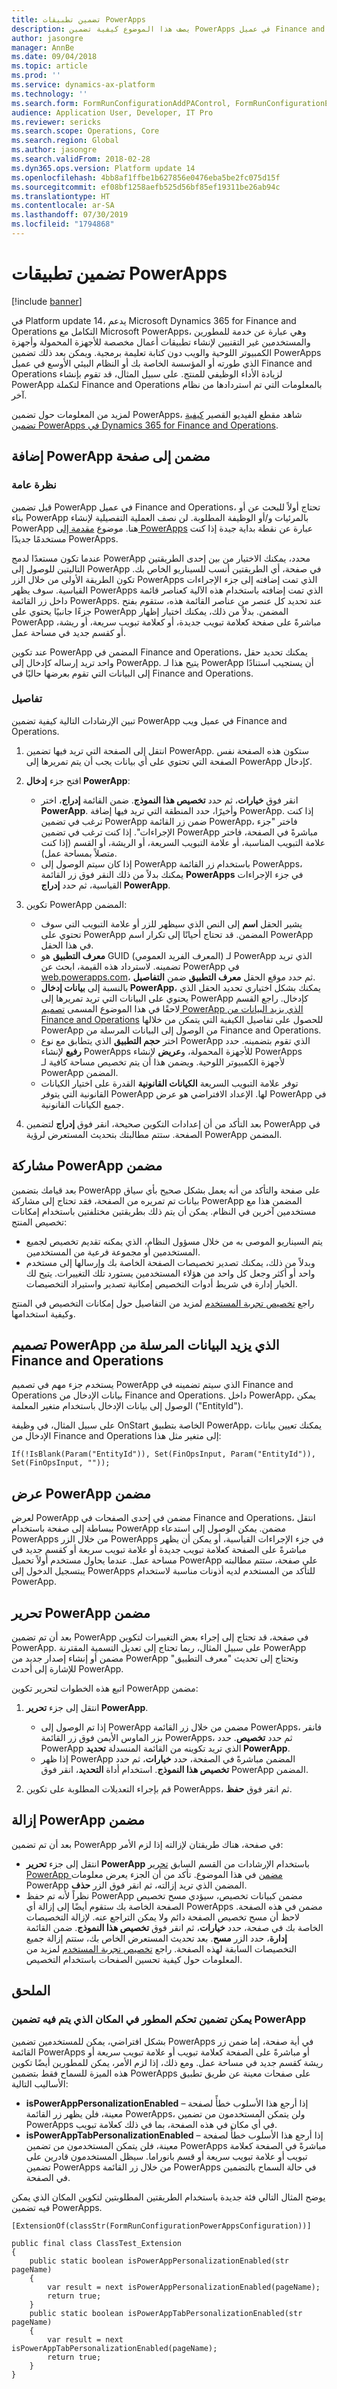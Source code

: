 ```yaml
---
title: تضمين تطبيقات PowerApps
description: يصف هذا الموضوع كيفية تضمين PowerApps في عميل Finance and Operations لزيادة الأداء الوظيفي للمنتج.
author: jasongre
manager: AnnBe
ms.date: 09/04/2018
ms.topic: article
ms.prod: ''
ms.service: dynamics-ax-platform
ms.technology: ''
ms.search.form: FormRunConfigurationAddPAControl, FormRunConfigurationEditPAControl
audience: Application User, Developer, IT Pro
ms.reviewer: sericks
ms.search.scope: Operations, Core
ms.search.region: Global
ms.author: jasongre
ms.search.validFrom: 2018-02-28
ms.dyn365.ops.version: Platform update 14
ms.openlocfilehash: 4bb8af1ffbe1b627856e0476eba5be2fc075d15f
ms.sourcegitcommit: ef08bf1258aefb525d56bf85ef19311be26ab94c
ms.translationtype: HT
ms.contentlocale: ar-SA
ms.lasthandoff: 07/30/2019
ms.locfileid: "1794868"
---
```

# <a name="embed-powerapps-apps"></a>تضمين تطبيقات PowerApps

[!include [banner](../includes/banner.md)]

في Platform update 14، يدعم Microsoft Dynamics 365 for Finance and Operations التكامل مع Microsoft PowerApps، وهي عبارة عن خدمة للمطورين والمستخدمين غير التقنيين لإنشاء تطبيقات أعمال مخصصة للأجهزة المحمولة وأجهزة الكمبيوتر اللوحية والويب دون كتابة تعليمة برمجية. ويمكن بعد ذلك تضمين PowerApps الذي طورته أو المؤسسة الخاصة بك أو النظام البيئي الأوسع في عميل Finance and Operations لزيادة الأداء الوظيفي للمنتج. على سبيل المثال، قد تقوم بإنشاء PowerApp لتكملة Finance and Operations بالمعلومات التي تم استردادها من نظام آخر.

لمزيد من المعلومات حول تضمين PowerApps، شاهد مقطع الفيديو القصير [كيفية تضمين PowerApps في Dynamics 365 for Finance and Operations](https://www.youtube.com/watch?v=x3qyA1bH-NY).

## <a name="adding-an-embedded-powerapp-to-a-page"></a>إضافة PowerApp مضمن إلى صفحة

### <a name="overview"></a>نظرة عامة

قبل تضمين PowerApp في عميل Finance and Operations، تحتاج أولاً للبحث عن أو بناء PowerApp بالمرئيات و/أو الوظيفة المطلوبة. لن نصف العملية التفصيلية لإنشاء PowerApp هنا. موضوع [مقدمة إلى PowerApps](https://docs.microsoft.com/powerapps/getting-started) عبارة عن نقطة بداية جيدة إذا كنت مستخدمًا جديدًا PowerApps.

عندما تكون مستعدًا لدمج PowerApp محدد، يمكنك الاختيار من بين إحدى الطريقتين التاليتين للوصول إلى PowerApp في صفحة، أي الطريقتين أنسب للسيناريو الخاص بك. تكون الطريقة الأولى من خلال الزر PowerApps الذي تمت إضافته إلى جزء الإجراءات القياسية. سوف يظهر PowerApps الذي تمت إضافته باستخدام هذه الآلية كعناصر قائمة داخل زر القائمة PowerApps. عند تحديد كل عنصر من عناصر القائمة هذه، ستقوم بفتح جزءًا جانبيًا يحتوي على PowerApp المضمن. بدلاً من ذلك، يمكنك اختيار إظهار PowerApp مباشرةً على صفحة كعلامة تبويب جديدة، أو كعلامة تبويب سريعة، أو ريشة، أو كقسم جديد في مساحة عمل.

عند تكوين PowerApp المضمن في Finance and Operations، يمكنك تحديد حقل واحد تريد إرساله كإدخال إلى PowerApp. يتيح هذا لـ PowerApp أن يستجيب استنادًا إلى البيانات التي تقوم بعرضها حاليًا في Finance and Operations.

### <a name="details"></a>تفاصيل

تبين الإرشادات التالية كيفية تضمين PowerApp في عميل ويب Finance and Operations.

1. انتقل إلى الصفحة التي تريد فيها تضمين PowerApp. ستكون هذه الصفحة نفس الصفحة التي تحتوي على أي بيانات يجب أن يتم تمريرها إلى PowerApp كإدخال.
2. افتح جزء **إدخال PowerApp**:

    - انقر فوق **خيارات**، ثم حدد **تخصيص هذا النموذج**. ضمن القائمة **إدراج**، اختر **PowerApp**. وأخيرًا، حدد المنطقة التي تريد فيها إضافة PowerApp. إذا كنت ترغب في تضمين PowerApp ضمن زر القائمة PowerApp، فاختر "جزء الإجراءات". إذا كنت ترغب في تضمين PowerApp مباشرةً في الصفحة، فاختر علامة التبويب المناسبة، أو علامة التبويب السريعة، أو الريشة، أو القسم (إذا كنت متصلاً بمساحة عمل).
    - إذا كان سيتم الوصول إلى PowerApp باستخدام زر القائمة PowerApps، يمكنك بدلاً من ذلك النقر فوق زر القائمة **PowerApps** في جزء الإجراءات القياسية، ثم حدد **إدراج PowerApp**.

3. تكوين PowerApp المضمن:

    - يشير الحقل **اسم** إلى النص الذي سيظهر للزر أو علامة التبويب التي سوف تحتوي على PowerApp المضمن. قد تحتاج أحيانًا إلى تكرار اسم PowerApp في هذا الحقل.
    - **معرف التطبيق** هو GUID (المعرف الفريد العمومي) لـ PowerApp الذي تريد تضمينه. لاسترداد هذه القيمة، ابحث عن PowerApp في [web.powerapps.com](https://web.powerapps.com)، ثم حدد موقع الحقل **معرف التطبيق** ضمن **التفاصيل**.
    - بالنسبة إلى **بيانات إدخال PowerApp**، يمكنك بشكل اختياري تحديد الحقل الذي يحتوي على البيانات التي تريد تمريرها إلى PowerApp كإدخال. راجع القسم لاحقًا في هذا الموضوع المسمى [تصميم PowerApp الذي يزيد البيانات من Finance and Operations](#building-a-powerapp-that-leverages-data-sent-from-finance-and-operations) للحصول على تفاصيل الكيفية التي يتمكن من خلالها PowerApp من الوصول إلى البيانات المرسلة من Finance and Operations.
    - اختر **حجم التطبيق** الذي يتطابق مع نوع PowerApp الذي تقوم بتضمينه. حدد **رفيع** لإنشاء PowerApps للأجهزة المحمولة، و**عريض** لإنشاء PowerApps لأجهزة الكمبيوتر اللوحية. ويضمن هذا أن يتم تخصيص مساحة كافية لـ PowerApp المضمن.
    - توفر علامة التبويب السريعة **الكيانات القانونية** القدرة على اختيار الكيانات القانونية التي يتوفر PowerApp لها. الإعداد الافتراضي هو عرض PowerApp في جميع الكيانات القانونية.

4. بعد التأكد من أن إعدادات التكوين صحيحة، انقر فوق **إدراج** لتضمين PowerApp في الصفحة. ستتم مطالبتك بتحديث المستعرض لرؤية PowerApp المضمن.

## <a name="sharing-an-embedded-powerapp"></a>مشاركة PowerApp مضمن

بعد قيامك بتضمين PowerApp على صفحة والتأكد من أنه يعمل بشكل صحيح بأي سياق بيانات تم تمريره من الصفحة، فقد تحتاج إلى مشاركة PowerApp المضمن هذا مع مستخدمين آخرين في النظام. يمكن أن يتم ذلك بطريقتين مختلفتين باستخدام إمكانات تخصيص المنتج:

- يتم السيناريو الموصى به من خلال مسؤول النظام، الذي يمكنه تقديم تخصيص لجميع المستخدمين أو مجموعة فرعية من المستخدمين.
- وبدلاً من ذلك، يمكنك تصدير تخصيصات الصفحة الخاصة بك وإرسالها إلى مستخدم واحد أو أكثر وجعل كل واحد من هؤلاء المستخدمين يستورد تلك التغييرات. يتيح لك الخيار إدارة في شريط أدوات التخصيص إمكانية تصدير واستيراد التخصيصات.

راجع [تخصيص تجربة المستخدم](personalize-user-experience.md) لمزيد من التفاصيل حول إمكانات التخصيص في المنتج وكيفية استخدامها.

## <a name="building-a-powerapp-that-leverages-data-sent-from-finance-and-operations"></a>تصميم PowerApp الذي يزيد البيانات المرسلة من Finance and Operations

يستخدم جزء مهم في تصميم PowerApp الذي سيتم تضمينه في Finance and Operations بيانات الإدخال من Finance and Operations. داخل PowerApp، يمكن الوصول إلى بيانات الإدخال باستخدام متغير المعلمة ("EntityId").

على سبيل المثال، في وظيفة OnStart الخاصة بتطبيق PowerApp، يمكنك تعيين بيانات الإدخال من Finance and Operations إلى متغير مثل هذا:

```
If(!IsBlank(Param("EntityId")), Set(FinOpsInput, Param("EntityId")), Set(FinOpsInput, ""));
```

## <a name="viewing-an-embedded-powerapp"></a>عرض PowerApp مضمن

لعرض PowerApp مضمن في إحدى الصفحات في Finance and Operations، انتقل ببساطة إلى صفحة باستخدام PowerApp مضمن. يمكن الوصول إلى استدعاء PowerApps من خلال الزر PowerApps في جزء الإجراءات القياسية، أو يمكن أن يظهر مباشرةً على الصفحة كعلامة تبويب جديدة أو علامة تبويب سريعة أو كقسم جديد في مساحة عمل. عندما يحاول مستخدم أولاً تحميل PowerApp على صفحة، ستتم مطالبته يبتسجيل الدخول إلى PowerApps للتأكد من المستخدم لديه أذونات مناسبة لاستخدام PowerApp.

## <a name="editing-an-embedded-powerapp"></a>تحرير PowerApp مضمن

بعد أن تم تضمين PowerApp في صفحة، قد تحتاج إلى إجراء بعض التغييرات لتكوين PowerApp. على سبيل المثال، ربما تحتاج إلى تعديل التسمية المقترنة PowerApp مضمن أو إنشاء إصدار جديد من PowerApp وتحتاج إلى تحديث "معرف التطبيق" للإشارة إلى أحدث PowerApp.

اتبع هذه الخطوات لتحرير تكوين PowerApp مضمن:

1. انتقل إلى جزء **تحرير PowerApp**.

    - إذا تم الوصول إلى PowerApp مضمن من خلال زر القائمة PowerApps، فانقر بزر الماوس الأيمن فوق زر القائمة PowerApps، ثم حدد **تخصيص**. حدد PowerApp الذي تريد تكوينه من القائمة المنسدلة **تحديد PowerApp**.
    - إذا ظهر PowerApp المضمن مباشرةً في الصفحة، حدد **خيارات**، ثم حدد **تخصيص هذا النموذج**. استخدام أداة **التحديد**، انقر فوق PowerApp المضمن.

2. قم بإجراء التعديلات المطلوبة على تكوين PowerApps، ثم انقر فوق **حفظ**.

## <a name="removing-an-embedded-powerapp"></a>إزالة PowerApp مضمن

بعد أن تم تضمين PowerApp في صفحة، هناك طريقتان لإزالته إذا لزم الأمر:

- انتقل إلى جزء **تحرير PowerApp** باستخدام الإرشادات من القسم السابق [تحرير PowerApp مضمن](#editing-an-embedded-powerapp) في هذا الموضوع. تأكد من أن الجزء يعرض معلومات PowerApp المضمن الذي تريد إزالته، ثم انقر فوق الزر **حذف**.
- نظراً لأنه تم حفظ PowerApp مضمن كبيانات تخصيص، سيؤدي مسح تخصيص الصفحة الخاصة بك ستقوم أيضًا إلى إزالة أي PowerApps مضمن في هذه الصفحة. لاحظ أن مسح تخصيص الصفحة دائم ولا يمكن التراجع عنه. لإزالة التخصيصات الخاصة بك في صفحة، حدد **خيارات**، ثم انقر فوق **تخصيص هذا النموذج**. ضمن القائمة **إدارة**، حدد الزر **مسح**. بعد تحديث المستعرض الخاص بك، ستتم إزالة جميع التخصيصات السابقة لهذه الصفحة. راجع [تخصيص تجربة المستخدم](personalize-user-experience.md) لمزيد من المعلومات حول كيفية تحسين الصفحات باستخدام التخصيص.

## <a name="appendix"></a>الملحق

### <a name="developer-control-over-where-a-powerapp-can-be-embedded"></a>يمكن تضمين تحكم المطور في المكان الذي يتم فيه تضمين PowerApp

بشكل افتراضي، يمكن للمستخدمين تضمين PowerApps في أية صفحة، إما ضمن زر القائمة PowerApps أو مباشرةً على الصفحة كعلامة تبويب أو علامة تبويب سريعة أو ريشة كقسم جديد في مساحة عمل. ومع ذلك، إذا لزم الأمر، يمكن للمطورين أيضًا تكوين هذه الميزة للسماح فقط بتضمين PowerApps على صفحات معينة عن طريق تطبيق الأساليب التالية:

- **isPowerAppPersonalizationEnabled** – إذا أرجع هذا الأسلوب خطأً لصفحة معينة، فلن يظهر زر القائمة PowerApps، ولن يتمكن المستخدمون من تضمين PowerApps في أي مكان في هذه الصفحة، بما في ذلك كعلامة تبويب.
- **isPowerAppTabPersonalizationEnabled** – إذا أرجع هذا الأسلوب خطأً لصفحة معينة، فلن يتمكن المستخدمون من تضمين PowerApps مباشرةً في الصفحة كعلامة تبويب أو علامة تبويب سريعة أو قسم بانوراما. سيظل المستخدمون قادرين على تضمين PowerApps من خلال زر القائمة PowerApps في حالة السماح بالتضمين في الصفحة.

يوضح المثال التالي فئة جديدة باستخدام الطريقتين المطلوبتين لتكوين المكان الذي يمكن فيه تضمين PowerApps.

```
[ExtensionOf(classStr(FormRunConfigurationPowerAppsConfiguration))]

public final class ClassTest_Extension
{
    public static boolean isPowerAppPersonalizationEnabled(str pageName)
    {
        var result = next isPowerAppPersonalizationEnabled(pageName);
        return true;
    }
    public static boolean isPowerAppTabPersonalizationEnabled(str pageName)
    {
        var result = next isPowerAppTabPersonalizationEnabled(pageName);
        return true;
    }
}
```
